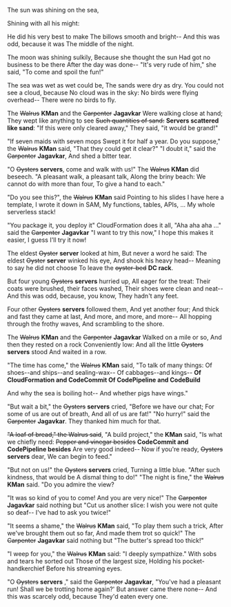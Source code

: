 The sun was shining on the sea,

Shining with all his might:

He did his very best to make
The billows smooth and bright--
And this was odd, because it was
The middle of the night.

The moon was shining sulkily,
Because she thought the sun
Had got no business to be there
After the day was done--
"It's very rude of him," she said,
"To come and spoil the fun!"

The sea was wet as wet could be,
The sands were dry as dry.
You could not see a cloud, because
No cloud was in the sky:
No birds were flying overhead--
There were no birds to fly.

The ~~Walrus~~ **KMan** and the ~~Carpenter~~ **Jagavkar**
Were walking close at hand;
They wept like anything to see
~~Such quantities of sand:~~
**Servers scattered like sand**:
"If this were only cleared away,"
They said, "it would be grand!"

"If seven maids with seven mops
Swept it for half a year.
Do you suppose," the ~~Walrus~~ **KMan** said,
"That they could get it clear?"
"I doubt it," said the ~~Carpenter~~ **Jagavkar**,
And shed a bitter tear.

"O ~~Oysters~~ **servers**, come and walk with us!"
The ~~Walrus~~ **KMan** did beseech.
"A pleasant walk, a pleasant talk,
Along the briny beach:
We cannot do with more than four,
To give a hand to each."

"Do you see this?", the ~~Walrus~~ **KMan** said
Pointing to his slides
I have here a template,
I wrote it down in SAM,
My functions, tables, APIs, ...
My whole serverless stack!

"You package it, you deploy it"
CloudFormation does it all,
"Aha aha aha ..." said the ~~Carpenter~~ **Jagavkar**
"I want to try this now,"
I hope this makes it easier,
I guess I'll try it now!
 
The eldest ~~Oyster~~ **server** looked at him,
But never a word he said:
The eldest ~~Oyster~~ **server** winked his eye,
And shook his heavy head--
Meaning to say he did not choose
To leave the ~~oyster-bed~~ **DC rack**.

But four young ~~Oysters~~ **servers** hurried up,
All eager for the treat:
Their coats were brushed, their faces washed,
Their shoes were clean and neat--
And this was odd, because, you know,
They hadn't any feet.

Four other ~~Oysters~~ **servers** followed them,
And yet another four;
And thick and fast they came at last,
And more, and more, and more--
All hopping through the frothy waves,
And scrambling to the shore.

The ~~Walrus~~ **KMan** and the ~~Carpenter~~ **Jagavkar**
Walked on a mile or so,
And then they rested on a rock
Conveniently low:
And all the little ~~Oysters~~ **servers** stood
And waited in a row.

"The time has come," the ~~Walrus~~ **KMan** said,
"To talk of many things:
Of shoes--and ships--and sealing-wax--
Of cabbages--and kings--
**Of CloudFormation and CodeCommit 
Of CodePipeline and CodeBuild**

And why the sea is boiling hot--
And whether pigs have wings."

"But wait a bit," the ~~Oysters~~ **servers** cried,
"Before we have our chat;
For some of us are out of breath,
And all of us are fat!"
"No hurry!" said the ~~Carpenter~~ **Jagavkar**.
They thanked him much for that.

~~"A loaf of bread," the Walrus said~~,
"A build project," the **KMan** said,
"Is what we chiefly need:
~~Pepper and vinegar besides~~
**CodeCommit and CodePipeline besides** 
Are very good indeed--
Now if you're ready, ~~Oysters~~ **servers** dear,
We can begin to feed."

"But not on us!" the ~~Oysters~~ **servers** cried,
Turning a little blue.
"After such kindness, that would be
A dismal thing to do!"
"The night is fine," the ~~Walrus~~ **KMan** said.
"Do you admire the view?

"It was so kind of you to come!
And you are very nice!"
The ~~Carpenter~~ **Jagavkar** said nothing but
"Cut us another slice:
I wish you were not quite so deaf--
I've had to ask you twice!"

"It seems a shame," the ~~Walrus~~ **KMan** said,
"To play them such a trick,
After we've brought them out so far,
And made them trot so quick!"
The ~~Carpenter~~ **Jagavkar** said nothing but
"The butter's spread too thick!"

"I weep for you," the ~~Walrus~~ **KMan** said:
"I deeply sympathize."
With sobs and tears he sorted out
Those of the largest size,
Holding his pocket-handkerchief
Before his streaming eyes.

"O ~~Oysters~~ **servers** ," said the ~~Carpenter~~ **Jagavkar**,
"You've had a pleasant run!
Shall we be trotting home again?'
But answer came there none--
And this was scarcely odd, because
They'd eaten every one.
